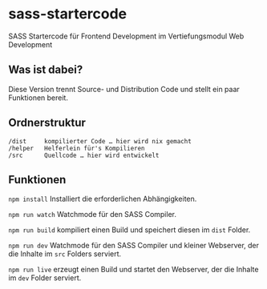 # sass-startercode
SASS Startercode für Frontend Development im Vertiefungsmodul Web Development

## Was ist dabei?
Diese Version trennt Source- und Distribution Code und stellt ein paar Funktionen bereit. 

## Ordnerstruktur
```
/dist     kompilierter Code … hier wird nix gemacht
/helper   Helferlein für's Kompilieren
/src      Quellcode … hier wird entwickelt

```
## Funktionen

`npm install`
Installiert die erforderlichen Abhängigkeiten.

`npm run watch`
Watchmode für den SASS Compiler.

`npm run build` kompiliert einen Build und speichert diesen im `dist` Folder.

`npm run dev` Watchmode für den SASS Compiler und kleiner Webserver, der die Inhalte im `src` Folders serviert.

`npm run live` erzeugt einen Build und startet den Webserver, der die Inhalte im `dev` Folder serviert.